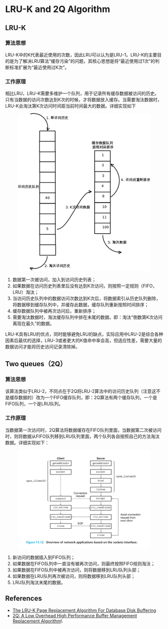 # LRU-K and 2Q Algorithm

## LRU-K

### 算法思想

LRU-K中的K代表最近使用的次数，因此LRU可以认为是LRU-1。LRU-K的主要目的是为了解决LRU算法“缓存污染”的问题，其核心思想是将“最近使用过1次”的判断标准扩展为“最近使用过K次”。

### 工作原理

相比LRU，LRU-K需要多维护一个队列，用于记录所有缓存数据被访问的历史。只有当数据的访问次数达到K次的时候，才将数据放入缓存。当需要淘汰数据时，LRU-K会淘汰第K次访问时间距当前时间最大的数据。详细实现如下

<figure><img src="../.gitbook/assets/image.png" alt=""><figcaption></figcaption></figure>

1. 数据第一次被访问，加入到访问历史列表；
2. 如果数据在访问历史列表里后没有达到K次访问，则按照一定规则（FIFO，LRU）淘汰；
3. 当访问历史队列中的数据访问次数达到K次后，将数据索引从历史队列删除，将数据移到缓存队列中，并缓存此数据，缓存队列重新按照时间排序；
4. 缓存数据队列中被再次访问后，重新排序；
5. 需要淘汰数据时，淘汰缓存队列中排在末尾的数据，即：淘汰“倒数第K次访问离现在最久”的数据。

LRU-K具有LRU的优点，同时能够避免LRU的缺点，实际应用中LRU-2是综合各种因素后最优的选择，LRU-3或者更大的K值命中率会高，但适应性差，需要大量的数据访问才能将历史访问记录清除掉。

## **Two queues（2Q）**

### 算法思想

该算法类似于LRU-2，不同点在于2Q将LRU-2算法中的访问历史队列（注意这不是缓存数据的）改为一个FIFO缓存队列，即：2Q算法有两个缓存队列，一个是FIFO队列，一个是LRU队列。

### 工作原理

当数据第一次访问时，2Q算法将数据缓存在FIFO队列里面，当数据第二次被访问时，则将数据从FIFO队列移到LRU队列里面，两个队列各自按照自己的方法淘汰数据。详细实现如下：

<figure><img src="../.gitbook/assets/image (3).png" alt=""><figcaption></figcaption></figure>

1. &#x20;新访问的数据插入到FIFO队列；
2. 如果数据在FIFO队列中一直没有被再次访问，则最终按照FIFO规则淘汰；
3. 如果数据在FIFO队列中被再次访问，则将数据移到LRU队列头部；
4. &#x20;如果数据在LRU队列再次被访问，则将数据移到LRU队列头部；
5. LRU队列淘汰末尾的数据。

## References

* [The LRU-K Page Replacement Algorithm For Database Disk Buffering](http://www.cs.cmu.edu/\~christos/courses/721-resources/p297-o\_neil.pdf)
* [2Q: A Low Overhead High Performance Buffer Management Replacement Algorithm](https://www.vldb.org/conf/1994/P439.PDF)\

